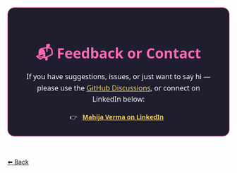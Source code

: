 <style>
  .feedback-section {
    max-width: 800px;
    margin: 3rem auto;
    padding: 2rem;
    background-color: #1e1e2f;
    border: 1px solid #ff69b4;
    border-radius: 1rem;
    color: #f8f8ff;
    font-family: 'Segoe UI', sans-serif;
    line-height: 1.6;
  }

  .feedback-section h1 {
    text-align: center;
    color: #ff69b4;
    font-size: 2rem;
    margin-bottom: 1rem;
  }

  .feedback-section a {
    color: #fcd34d;
    text-decoration: underline;
    font-weight: 500;
  }

  .feedback-section a:hover {
    color: #ff79c6;
  }

  .feedback-section p {
    font-size: 1rem;
    text-align: center;
  }

  .social-icons {
    text-align: center;
    margin-top: 1rem;
  }

  .social-icons a {
    margin: 0 0.5rem;
    font-weight: bold;
  }
</style>

<div class="feedback-section">
  <h1>📬 Feedback or Contact</h1>
  <p>
    If you have suggestions, issues, or just want to say hi —
    <br>
    please use the
    <a href="https://github.com/Mahija07/Automotive_MBD_questionnaire/discussions" target="_blank">GitHub Discussions</a>,
    or connect on LinkedIn below:
  </p>

  <div class="social-icons">
    👉 <a href="https://www.linkedin.com/in/mahija-verma/" target="_blank">Mahija Verma on LinkedIn</a>
  </div>
</div>

<a class="back-sidebar-btn" href="javascript:history.back()">⬅️ Back</a>
